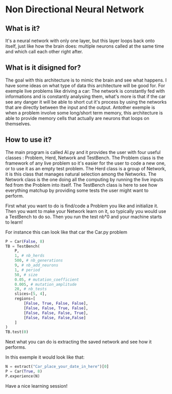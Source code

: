# Non Directional Neural Network

## What is it?
It's a neural network with only one layer, but this layer loops back onto
itself, just like how the brain does: multiple neurons called at the same
time and which call each other right after.

## What is it disigned for?
The goal with this architecture is to mimic the brain and see what happens.
I have some ideas on what type of data this architecture will be good for.
For exemple live problems like driving a car: The network is constantly fed
with informations and is constantly analysing them, what's more is that 
if the car see any danger it will be able to short cut it's process by
using the networks that are directly between the input and the output.
Antother exemple is when a problem involve some long/short term memory,
this architecture is able to provide memory cells that actually are neurons
that loops on themselves.

## How to use it?
The main program is called AI.py and it provides the user with four useful
classes : Problem, Herd, Network and TestBench.
The Problem class is the framework of any live problem so it's easier for the
user to code a new one, or to use it as an empty test problem.
The Herd class is a group of Network, it is this class that manages natural
selection among the Networks.
The Network class is the one doing all the computing by running the live
inputs fed from the Problem into itself.
The TestBench class is here to see how everything matchup by providing some
tests the user might want to perform.

First what you want to do is find/code a Problem you like and initialize it.
Then you want to make your Network learn on it, so typically you would use a
TestBench to do so.
Then you run the test nb°0 and your machine starts to learn!

For instance this can look like that car the Car.py problem

```python
P = Car(False, 8)
TB = TestBench(
    P,
    1, # nb_herds
    500, # nb_generations
    9, # nb_add_neurons
    1, # period
    50, # size
    0.05, # mutation_coefficient
    0.005, # mutation_amplitude
    20, # nb_tests
    slices=[5, 4],
    regions=[
        [False, True, False, False],
        [False, False, True, False],
        [False, False, False, True],
        [False, False, False,False]
    ]
)
TB.test(0)
```

Next what you can do is extracting the saved network and see how it performs.

In this exemple it would look like that:

```python
N = extract("Car_place_your_date_in_here")[0]
P = Car(True, 8)
P.experience(N)
```

Have a nice learning session!
